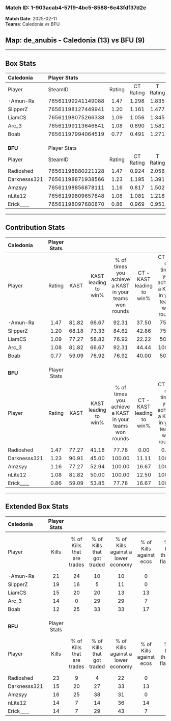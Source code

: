 ### Match ID: 1-903acab4-57f9-4bc5-8588-6e43fdf37d2e  
**Match Date**: 2025-02-11  
**Teams**: Caledonia vs BFU  

## **Map**: de_anubis - Caledonia (13) vs BFU (9)  
---  

## Box Stats  

| **Caledonia** | Player Stats      |        |           |          |       |      |       |         |        |      |     |
| :- | :- | :-: | :-: | :-: | :-: | :-: | :-: | :-: | :-: | :-: | :-: |
| Player        | SteamID           | Rating | CT Rating | T Rating | KAST  | ADR  | Kills | Assists | Deaths | K/D  | HS% |
| -Amun-Ra      | 76561199241149088 |  1.47  |   1.298   |  1.835   | 81.82 | 88.4 |  21   |    4    |   13   | 1.62 | 23  |
| SlipperZ      | 76561198127449941 |  1.20  |   1.161   |  1.477   | 68.18 | 91.9 |  19   |    2    |   17   | 1.12 | 47  |
| LiamCS        | 76561198075266338 |  1.09  |   1.056   |  1.345   | 77.27 | 71.6 |  15   |    8    |   16   | 0.94 | 53  |
| Arc_3         | 76561199113646841 |  1.08  |   0.890   |  1.581   | 81.82 | 81.8 |  14   |    5    |   17   | 0.82 | 64  |
| Boab          | 76561197994064519 |  0.77  |   0.491   |  1.271   | 59.09 | 74.7 |  12   |    6    |   19   | 0.63 | 33  |
|               |                   |        |           |          |       |      |       |         |        |      |     |
|               |                   |        |           |          |       |      |       |         |        |      |     |
|               |                   |        |           |          |       |      |       |         |        |      |     |
| **BFU**       | Player Stats      |        |           |          |       |      |       |         |        |      |     |
| Player        | SteamID           | Rating | CT Rating | T Rating | KAST  | ADR  | Kills | Assists | Deaths | K/D  | HS% |
| Radioshed     | 76561198880221128 |  1.47  |   0.924   |  2.056   | 77.27 | 91.5 |  23   |    2    |   15   | 1.53 | 39  |
| Darknesss321  | 76561198871938566 |  1.23  |   1.195   |  1.391   | 90.91 | 67.5 |  15   |    3    |   13   | 1.15 | 26  |
| Amzsyy        | 76561198856878111 |  1.16  |   0.817   |  1.502   | 77.27 | 84.0 |  16   |    6    |   16   | 1.00 | 50  |
| nLite12       | 76561199809657848 |  1.08  |   1.081   |  1.218   | 81.82 | 85.6 |  14   |    8    |   18   | 0.78 | 64  |
| Erick____     | 76561198097680870 |  0.86  |   0.969   |  0.951   | 59.09 | 77.5 |  14   |    7    |   19   | 0.74 | 57  |
---  

## Contribution Stats  

| **Caledonia** | Player Stats |       |                      |                                                        |                           |                                                             |                          |                                                            |
| :- | :-: | :-: | :-: | :-: | :-: | :-: | :-: | :-: |
| Player        |    Rating    | KAST  | KAST leading to win% | % of times you achieve a KAST in your teams won rounds | CT - KAST leading to win% | CT - % of times you achieve a KAST in your teams won rounds | T - KAST leading to win% | T - % of times you achieve a KAST in your teams won rounds |
| -Amun-Ra      |     1.47     | 81.82 |        66.67         |                         92.31                          |           37.50           |                            75.00                            |          90.00           |                           100.00                           |
| SlipperZ      |     1.20     | 68.18 |        73.33         |                         84.62                          |           42.86           |                            75.00                            |          100.00          |                           88.89                            |
| LiamCS        |     1.09     | 77.27 |        58.82         |                         76.92                          |           22.22           |                            50.00                            |          100.00          |                           88.89                            |
| Arc_3         |     1.08     | 81.82 |        66.67         |                         92.31                          |           44.44           |                           100.00                            |          88.89           |                           88.89                            |
| Boab          |     0.77     | 59.09 |        76.92         |                         76.92                          |           40.00           |                            50.00                            |          100.00          |                           88.89                            |
|               |              |       |                      |                                                        |                           |                                                             |                          |                                                            |
|               |              |       |                      |                                                        |                           |                                                             |                          |                                                            |
|               |              |       |                      |                                                        |                           |                                                             |                          |                                                            |
| **BFU**       | Player Stats |       |                      |                                                        |                           |                                                             |                          |                                                            |
| Player        |    Rating    | KAST  | KAST leading to win% | % of times you achieve a KAST in your teams won rounds | CT - KAST leading to win% | CT - % of times you achieve a KAST in your teams won rounds | T - KAST leading to win% | T - % of times you achieve a KAST in your teams won rounds |
| Radioshed     |     1.47     | 77.27 |        41.18         |                         77.78                          |           0.00            |                            0.00                             |          70.00           |                           87.50                            |
| Darknesss321  |     1.23     | 90.91 |        45.00         |                         100.00                         |           11.11           |                           100.00                            |          72.73           |                           100.00                           |
| Amzsyy        |     1.16     | 77.27 |        52.94         |                         100.00                         |           16.67           |                           100.00                            |          72.73           |                           100.00                           |
| nLite12       |     1.08     | 81.82 |        50.00         |                         100.00                         |           12.50           |                           100.00                            |          80.00           |                           100.00                           |
| Erick____     |     0.86     | 59.09 |        53.85         |                         77.78                          |           16.67           |                           100.00                            |          85.71           |                           75.00                            |
---  

## Extended Box Stats  

| **Caledonia** | Player Stats |                            |                            |                                    |                         |                              |                                 |        |                             |                                     |                          |                               |                            |
| :- | :-: | :-: | :-: | :-: | :-: | :-: | :-: | :-: | :-: | :-: | :-: | :-: | :-: |
| Player        |    Kills     | % of Kills that are trades | % of Kills that got traded | % of Kills against a lower economy | % of Kills against ecos | % of Kills that are flawless | % of Kills that are close duels | Deaths | % of Deaths that get traded | % of Deaths against a lower economy | % of Deaths against ecos | % of Deaths that are flawless | % of Deaths that are close |
| -Amun-Ra      |      21      |             24             |             10             |                 10                 |            0            |              71              |                5                |   13   |             15              |                 23                  |            0             |              69               |             0              |
| SlipperZ      |      19      |             16             |             5              |                 11                 |            0            |              58              |               16                |   17   |             24              |                 18                  |            0             |              65               |             6              |
| LiamCS        |      15      |             20             |             20             |                 13                 |           13            |              67              |                0                |   16   |             19              |                 19                  |            0             |              56               |             0              |
| Arc_3         |      14      |             0              |             29             |                 29                 |            7            |              43              |               21                |   17   |             29              |                 18                  |            0             |              47               |             12             |
| Boab          |      12      |             25             |             33             |                 33                 |           17            |              50              |                0                |   19   |             16              |                 16                  |            5             |              47               |             26             |
|               |              |                            |                            |                                    |                         |                              |                                 |        |                             |                                     |                          |                               |                            |
|               |              |                            |                            |                                    |                         |                              |                                 |        |                             |                                     |                          |                               |                            |
|               |              |                            |                            |                                    |                         |                              |                                 |        |                             |                                     |                          |                               |                            |
| **BFU**       | Player Stats |                            |                            |                                    |                         |                              |                                 |        |                             |                                     |                          |                               |                            |
| Player        |    Kills     | % of Kills that are trades | % of Kills that got traded | % of Kills against a lower economy | % of Kills against ecos | % of Kills that are flawless | % of Kills that are close duels | Deaths | % of Deaths that get traded | % of Deaths against a lower economy | % of Deaths against ecos | % of Deaths that are flawless | % of Deaths that are close |
| Radioshed     |      23      |             9              |             4              |                 22                 |            0            |              61              |                9                |   15   |             20              |                 27                  |            7             |              60               |             7              |
| Darknesss321  |      15      |             20             |             27             |                 33                 |           13            |              67              |                7                |   13   |             23              |                 23                  |            8             |              69               |             0              |
| Amzsyy        |      16      |             25             |             38             |                 31                 |            0            |              63              |                0                |   16   |              6              |                 19                  |            0             |              56               |             6              |
| nLite12       |      14      |             7              |             14             |                 36                 |           14            |              21              |               21                |   18   |             17              |                 22                  |            0             |              61               |             6              |
| Erick____     |      14      |             7              |             29             |                 43                 |            7            |              50              |               14                |   19   |             21              |                 26                  |            5             |              42               |             21             |
